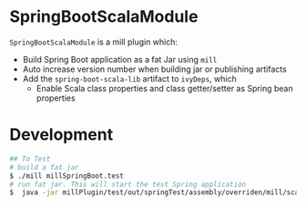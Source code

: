 # SpringBootScalaModule

`SpringBootScalaModule` is a mill plugin which:
* Build Spring Boot application as a fat Jar using `mill`
* Auto increase version number when building jar or publishing artifacts
* Add the `spring-boot-scala-lib` artifact to `ivyDeps`, which
  * Enable Scala class properties and class getter/setter as Spring bean properties

# Development

```bash
## To Test
# build a fat jar
$ ./mill millSpringBoot.test
# run fat jar. This will start the test Spring application
$  java -jar millPlugin/test/out/springTest/assembly/overriden/mill/scalalib/JavaModule/assembly/dest/out.jar
```
